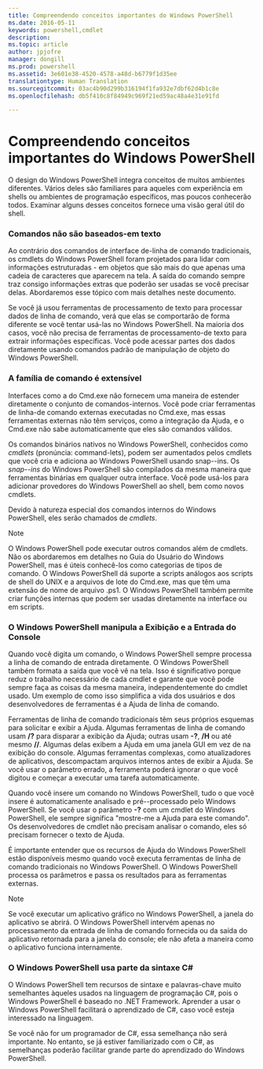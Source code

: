 ```yaml
---
title: Compreendendo conceitos importantes do Windows PowerShell
ms.date: 2016-05-11
keywords: powershell,cmdlet
description: 
ms.topic: article
author: jpjofre
manager: dongill
ms.prod: powershell
ms.assetid: 3e601e38-4520-4578-a48d-b6779f1d35ee
translationtype: Human Translation
ms.sourcegitcommit: 03ac4b90d299b316194f1fa932e7dbf62d4b1c8e
ms.openlocfilehash: db5f410c8f84949c969f21ed59ac48a4e31e91fd

---
```


# Compreendendo conceitos importantes do Windows PowerShell
O design do Windows PowerShell integra conceitos de muitos ambientes diferentes. Vários deles são familiares para aqueles com experiência em shells ou ambientes de programação específicos, mas poucos conhecerão todos. Examinar alguns desses conceitos fornece uma visão geral útil do shell.

### Comandos não são baseados\-em texto
Ao contrário dos comandos de interface de\-linha de comando tradicionais, os cmdlets do Windows PowerShell foram projetados para lidar com informações estruturadas \- em objetos que são mais do que apenas uma cadeia de caracteres que aparecem na tela. A saída do comando sempre traz consigo informações extras que poderão ser usadas se você precisar delas. Abordaremos esse tópico com mais detalhes neste documento.

Se você já usou ferramentas de processamento de texto para processar dados de linha de comando, verá que elas se comportarão de forma diferente se você tentar usá-las no Windows PowerShell. Na maioria dos casos, você não precisa de ferramentas de processamento\-de texto para extrair informações específicas. Você pode acessar partes dos dados diretamente usando comandos padrão de manipulação de objeto do Windows PowerShell.

### A família de comando é extensível
Interfaces como a do Cmd.exe não fornecem uma maneira de estender diretamente o conjunto de comandos\-internos. Você pode criar ferramentas de linha\-de comando externas executadas no Cmd.exe, mas essas ferramentas externas não têm serviços, como a integração da Ajuda, e o Cmd.exe não sabe automaticamente que eles são comandos válidos.

Os comandos binários nativos no Windows PowerShell, conhecidos como *cmdlets* (pronúncia: command\-lets), podem ser aumentados pelos cmdlets que você cria e adiciona ao Windows PowerShell usando snap\--ins. Os *snap\--ins* do Windows PowerShell são compilados da mesma maneira que ferramentas binárias em qualquer outra interface. Você pode usá-los para adicionar provedores do Windows PowerShell ao shell, bem como novos cmdlets.

Devido à natureza especial dos comandos internos do Windows PowerShell, eles serão chamados de *cmdlets*.

> [!NOTE]
> O Windows PowerShell pode executar outros comandos além de cmdlets. Não os abordaremos em detalhes no Guia do Usuário do Windows PowerShell, mas é úteis conhecê-los como categorias de tipos de comando. O Windows PowerShell dá suporte a scripts análogos aos scripts de shell do UNIX e a arquivos de lote do Cmd.exe, mas que têm uma extensão de nome de arquivo .ps1. O Windows PowerShell também permite criar funções internas que podem ser usadas diretamente na interface ou em scripts.

### O Windows PowerShell manipula a Exibição e a Entrada do Console
Quando você digita um comando, o Windows PowerShell sempre processa a linha de comando de entrada diretamente. O Windows PowerShell também formata a saída que você vê na tela. Isso é significativo porque reduz o trabalho necessário de cada cmdlet e garante que você pode sempre faça as coisas da mesma maneira, independentemente do cmdlet usado. Um exemplo de como isso simplifica a vida dos usuários e dos desenvolvedores de ferramentas é a Ajuda de linha de comando.

Ferramentas de linha de comando tradicionais têm seus próprios esquemas para solicitar e exibir a Ajuda. Algumas ferramentas de linha de comando usam **\/?** para disparar a exibição da Ajuda; outras usam **\-?**, **\/H** ou até mesmo **\/\/**. Algumas delas exibem a Ajuda em uma janela GUI em vez de na exibição do console. Algumas ferramentas complexas, como atualizadores de aplicativos, descompactam arquivos internos antes de exibir a Ajuda. Se você usar o parâmetro errado, a ferramenta poderá ignorar o que você digitou e começar a executar uma tarefa automaticamente.

Quando você insere um comando no Windows PowerShell, tudo o que você insere é automaticamente analisado e pré-\-processado pelo Windows PowerShell. Se você usar o parâmetro **\-?** com um cmdlet do Windows PowerShell, ele sempre significa "mostre-me a Ajuda para este comando". Os desenvolvedores de cmdlet não precisam analisar o comando, eles só precisam fornecer o texto de Ajuda.

É importante entender que os recursos de Ajuda do Windows PowerShell estão disponíveis mesmo quando você executa ferramentas de linha de comando tradicionais no Windows PowerShell. O Windows PowerShell processa os parâmetros e passa os resultados para as ferramentas externas.

> [!NOTE]
> Se você executar um aplicativo gráfico no Windows PowerShell, a janela do aplicativo se abrirá. O Windows PowerShell intervém apenas no processamento da entrada de linha de comando fornecida ou da saída do aplicativo retornada para a janela do console; ele não afeta a maneira como o aplicativo funciona internamente.

### O Windows PowerShell usa parte da sintaxe C\#
O Windows PowerShell tem recursos de sintaxe e palavras-chave muito semelhantes àqueles usados na linguagem de programação C\#, pois o Windows PowerShell é baseado no .NET Framework. Aprender a usar o Windows PowerShell facilitará o aprendizado de C\#, caso você esteja interessado na linguagem.

Se você não for um programador de C\#, essa semelhança não será importante. No entanto, se já estiver familiarizado com o C\#, as semelhanças poderão facilitar grande parte do aprendizado do Windows PowerShell.




<!--HONumber=Jun16_HO4-->


